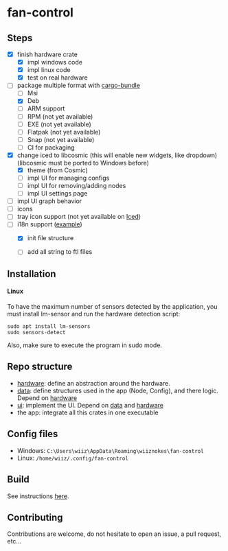 # fan-control

## Steps

- [x] finish hardware crate
    - [x] impl windows code
    - [x] impl linux code
    - [x] test on real hardware
- [ ] package multiple format with [cargo-bundle](https://github.com/burtonageo/cargo-bundle)
    - [ ] Msi
    - [x] Deb
    - [ ] ARM support
    - [ ] RPM (not yet available)
    - [ ] EXE (not yet available)
    - [ ] Flatpak (not yet available)
    - [ ] Snap (not yet available)
    - [ ] CI for packaging
- [x] change iced to libcosmic (this will enable new widgets, like dropdown) (libcosmic must be ported to Windows before)
    - [x] theme (from Cosmic)
    - [ ] impl UI for managing configs
    - [ ] impl UI for removing/adding nodes
    - [ ] impl UI settings page
- [ ] impl UI graph behavior
- [ ] icons
- [ ] tray icon support (not yet available on [Iced](https://whimsical.com/roadmap-iced-7vhq6R35Lp3TmYH4WeYwLM))
- [ ] i18n support ([example](https://github.com/pop-os/cosmic-edit/blob/master_jammy/Cargo.toml))
    - [x] init file structure
    - [ ] add all string to ftl files


## Installation
#### Linux
To have the maximum number of sensors detected by the application, you must install lm-sensor and run the hardware detection script:
```
sudo apt install lm-sensors
sudo sensors-detect
```
Also, make sure to execute the program in sudo mode.

## Repo structure
- [hardware](./hardware/README.md): define an abstraction around the hardware.
- [data](./data/README.md): define structures used in the app (Node, Config), and there logic. Depend on [hardware](./hardware/README.md)
- [ui](./ui/README.md): implement the UI. Depend on [data](./data/README.md) and [hardware](./hardware/README.md)
- the app: integrate all this crates in one executable

## Config files
- Windows: `C:\Users\wiiz\AppData\Roaming\wiiznokes\fan-control`
- Linux: `/home/wiiz/.config/fan-control`

## Build
See instructions [here](./BUILD.md).

## Contributing
Contributions are welcome, do not hesitate to open an issue, a pull request, etc...